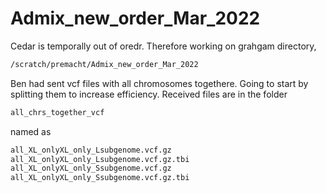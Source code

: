 # Admix_new_order_Mar_2022

Cedar is temporally out of oredr. Therefore working on grahgam directory,

```bash
/scratch/premacht/Admix_new_order_Mar_2022
```
Ben had sent vcf files with all chromosomes togethere. Going to start by splitting them to increase efficiency. Received files are in the folder 

```bash
all_chrs_together_vcf
```

named as

```bash
all_XL_onlyXL_only_Lsubgenome.vcf.gz
all_XL_onlyXL_only_Lsubgenome.vcf.gz.tbi
all_XL_onlyXL_only_Ssubgenome.vcf.gz
all_XL_onlyXL_only_Ssubgenome.vcf.gz.tbi
```
